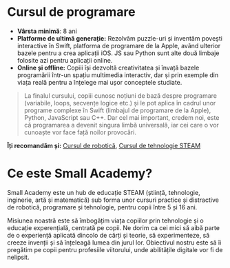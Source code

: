 # Cursul de programare

- **Vârsta minimă**: 8 ani
- **Platforme de ultimă generație:** Rezolvăm puzzle-uri și inventăm povești interactive în Swift, platforma de programare de la Apple, având ulterior bazele pentru a crea aplicații iOS. JS sau Python sunt alte două limbaje folosite azi pentru aplicații online.
- **Online și offline:** Copiii își dezvoltă creativitatea și învață bazele programării într-un spațiu multimedia interactiv, dar și prin exemple din viața reală pentru a înțelege mai ușor conceptele studiate.


> La finalul cursului, copiii cunosc noțiuni de bază despre programare (variabile, loops, secvențe logice etc.) și le pot aplica în cadrul unor programe complexe în Swift (limbajul de programare de la Apple), Python, JavaScript sau C++. Dar cel mai important, credem noi, este că programarea a devenit singura limbă universală, iar cei care o vor cunoaște vor face față noilor provocări.

**Îți recomandăm și:** [Cursul de robotică](https://github.com/SmallAcademy/curs-robotica), [Cursul de tehnologie STEAM](https://github.com/SmallAcademy/curs-tehnologie-STEAM)

# Ce este Small Academy?

Small Academy este un hub de educație STEAM (știință, tehnologie, inginerie, artă și matematică) sub forma unor cursuri practice și distractive de robotică, programare și tehnologie, pentru copii între 5 și 16 ani.

Misiunea noastră este să îmbogățim viața copiilor prin tehnologie și o educație experențială, centrată pe copii. Ne dorim ca cei mici să aibă parte de o experiență aplicată dincolo de cărți și teorie, să experimenteze, să creeze invenții și să înțeleagă lumea din jurul lor. Obiectivul nostru este să îi pregătim pe copii pentru profesiile viitorului, unde abilitățile digitale vor fi de nelipsit.
